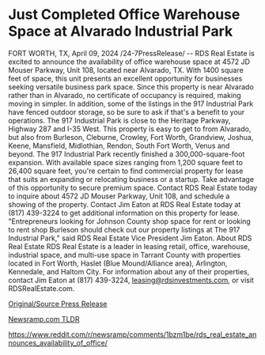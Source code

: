 # Just Completed Office Warehouse Space at Alvarado Industrial Park

FORT WORTH, TX, April 09, 2024 /24-7PressRelease/ -- RDS Real Estate is excited to announce the availability of office warehouse space at 4572 JD Mouser Parkway, Unit 108, located near Alvarado, TX. With 1400 square feet of space, this unit presents an excellent opportunity for businesses seeking versatile business park space.  Since this property is near Alvarado rather than in Alvarado, no certificate of occupancy is required, making moving in simpler. In addition, some of the listings in the 917 Industrial Park have fenced outdoor storage, so be sure to ask if that's a benefit to your operations.  The 917 Industrial Park is close to the Heritage Parkway, Highway 287 and I-35 West. This property is easy to get to from Alvarado, but also from Burleson, Cleburne, Crowley, Fort Worth, Grandview, Joshua, Keene, Mansfield, Midlothian, Rendon, South Fort Worth, Venus and beyond.  The 917 Industrial Park recently finished a 300,000-square-foot expansion. With available space sizes ranging from 1,200 square feet to 26,400 square feet, you're certain to find commercial property for lease that suits an expanding or relocating business or a startup.  Take advantage of this opportunity to secure premium space. Contact RDS Real Estate today to inquire about 4572 JD Mouser Parkway, Unit 108, and schedule a showing of the property. Contact Jim Eaton at RDS Real Estate today at (817) 439-3224 to get additional information on this property for lease.  "Entrepreneurs looking for Johnson County shop space for rent or looking to rent shop Burleson should check out our property listings at The 917 Industrial Park," said RDS Real Estate Vice President Jim Eaton.  About RDS Real Estate RDS Real Estate is a leader in leasing retail, office, warehouse, industrial space, and multi-use space in Tarrant County with properties located in Fort Worth, Haslet (Blue Mound/Alliance area), Arlington, Kennedale, and Haltom City. For information about any of their properties, contact Jim Eaton at (817) 439-3224, leasing@rdsinvestments.com, or visit RDSRealEstate.com. 

[Original/Source Press Release](https://www.24-7pressrelease.com/press-release/509415/just-completed-office-warehouse-space-at-alvarado-industrial-park)
                    

[Newsramp.com TLDR](None) 

https://www.reddit.com/r/newsramp/comments/1bzm1be/rds_real_estate_announces_availability_of_office/